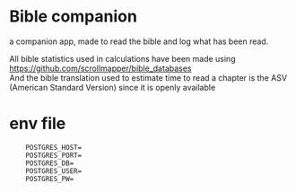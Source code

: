 # Bible companion

a companion app, made to read the bible and log what has been read.


All bible statistics used in calculations have been made using https://github.com/scrollmapper/bible_databases  
And the bible translation used to estimate time to read a chapter is the ASV (American Standard Version) since it is openly available
# env file

```.env
	POSTGRES_HOST=
	POSTGRES_PORT=
	POSTGRES_DB=
	POSTGRES_USER=
	POSTGRES_PW=
```
